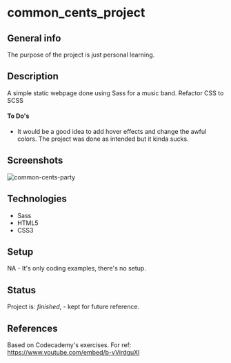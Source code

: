 # common_cents_project

## General info
The purpose of the project is just personal learning. 

## Description
A simple static webpage done using Sass for a music band. Refactor CSS to SCSS 

#### To Do's
* It would be a good idea to add hover effects and change the awful colors. The project was done as intended but it kinda sucks.

## Screenshots
<img src='https://i.postimg.cc/V5bYjQh4/common-cents-party.png' border='0' alt='common-cents-party'/>

## Technologies
* Sass
* HTML5
* CSS3

## Setup
NA - It's only coding examples, there's no setup.

## Status
Project is: _finished_, - kept for future reference.

## References
Based on Codecademy's exercises. For ref: https://www.youtube.com/embed/b-vVirdguXI 
